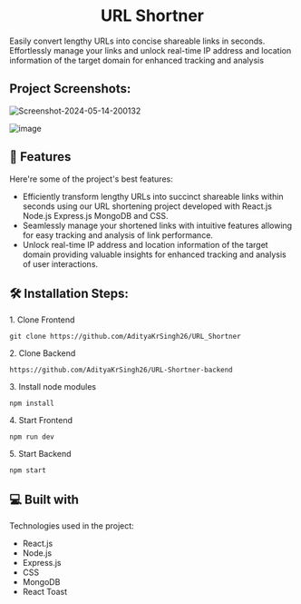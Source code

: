 <h1 align="center" id="title">URL Shortner</h1>

<p id="description">Easily convert lengthy URLs into concise shareable links in seconds. Effortlessly manage your links and unlock real-time IP address and location information of the target domain for enhanced tracking and analysis</p>

<h2>Project Screenshots:</h2>
<img src="https://i.ibb.co/8xbwxfT/Screenshot-2024-05-14-200132.png" alt="Screenshot-2024-05-14-200132" border="0">

![image](https://github.com/AdityaKrSingh26/URL_Shortner/assets/128071145/5055c98a-e038-47de-ab71-410079911051)


  
  
<h2>🧐 Features</h2>

Here're some of the project's best features:

*   Efficiently transform lengthy URLs into succinct shareable links within seconds using our URL shortening project developed with React.js Node.js Express.js MongoDB and CSS.
*   Seamlessly manage your shortened links with intuitive features allowing for easy tracking and analysis of link performance.
*   Unlock real-time IP address and location information of the target domain providing valuable insights for enhanced tracking and analysis of user interactions.

<h2>🛠️ Installation Steps:</h2>

<p>1. Clone Frontend</p>

```
git clone https://github.com/AdityaKrSingh26/URL_Shortner
```

<p>2. Clone Backend</p>

```
https://github.com/AdityaKrSingh26/URL-Shortner-backend
```

<p>3. Install node modules</p>

```
npm install
```

<p>4. Start Frontend</p>

```
npm run dev
```

<p>5. Start Backend</p>

```
npm start
```

  
  
<h2>💻 Built with</h2>

Technologies used in the project:

*   React.js
*   Node.js
*   Express.js
*   CSS
*   MongoDB
*   React Toast
